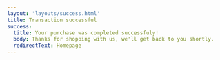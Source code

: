 ```yaml
---
layout: 'layouts/success.html'
title: Transaction successful
success:
  title: Your purchase was completed successfuly!
  body: Thanks for shopping with us, we'll get back to you shortly.
  redirectText: Homepage
---
```

